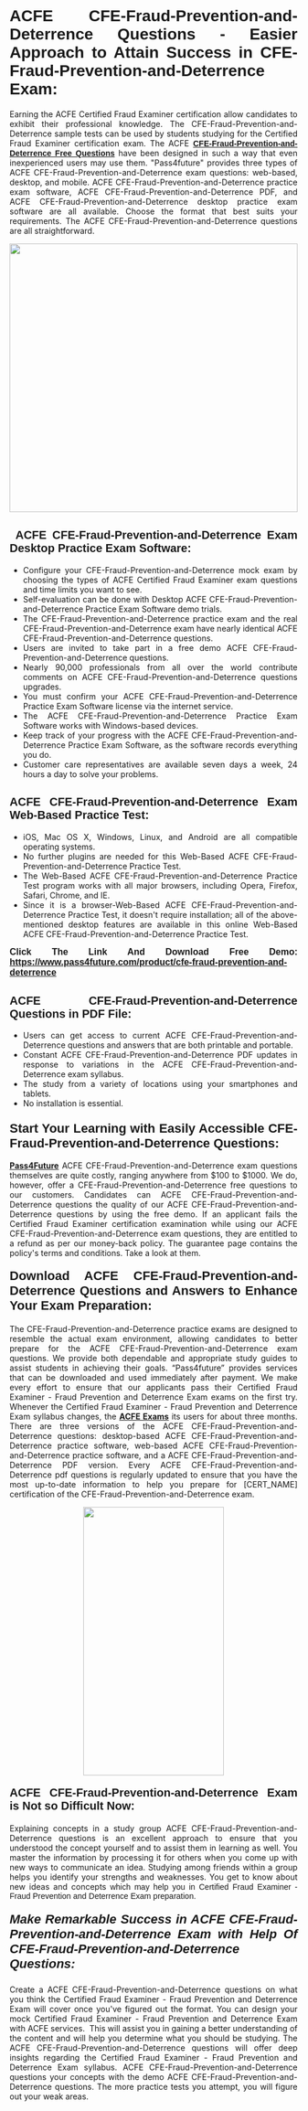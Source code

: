 <h1 style="text-align: justify;"><span style="font-family:Tahoma,Geneva,sans-serif;"><strong>ACFE CFE-Fraud-Prevention-and-Deterrence Questions - Easier Approach to Attain Success in CFE-Fraud-Prevention-and-Deterrence Exam:</strong></span></h1>

<p style="text-align: justify;">Earning the ACFE Certified Fraud Examiner certification allow candidates to exhibit their professional knowledge. The CFE-Fraud-Prevention-and-Deterrence sample tests can be used by students studying for the Certified Fraud Examiner certification exam. The ACFE <a href="https://www.pass4future.com/questions/acfe/cfe-fraud-prevention-and-deterrence"><span style="font-family:Tahoma,Geneva,sans-serif;"><strong>CFE-Fraud-Prevention-and-Deterrence Free Questions</strong></span></a> have been designed in such a way that even inexperienced users may use them. "Pass4future" provides three types of ACFE CFE-Fraud-Prevention-and-Deterrence exam questions: web-based, desktop, and mobile. ACFE CFE-Fraud-Prevention-and-Deterrence practice exam software, ACFE CFE-Fraud-Prevention-and-Deterrence PDF, and ACFE CFE-Fraud-Prevention-and-Deterrence desktop practice exam software are all available. Choose the format that best suits your requirements. The ACFE CFE-Fraud-Prevention-and-Deterrence questions are all straightforward.</p>

<p style="text-align: justify;"><a href="https://www.pass4future.com/product/cfe-fraud-prevention-and-deterrence"><img alt="" src="https://lh3.googleusercontent.com/pw/AM-JKLU5_aushiRQbaoUdVonD_1om6esFnUm_j21jdeI1V3aesz_ETcO2Y8QVj0ZamD1vJ__MzXKNoh3XzzrDTXgudBuMwEatvdphNwcixeZDIncATvFdVanIchOfqVuIJHbWkG03KYMH2pwXnb7WaAnvI3g=w1366-h490-no?authuser=0" style="width: 100%; height: 470px;" /></a></p>

<h2 style="text-align: justify;"><strong><span style="font-family:Tahoma,Geneva,sans-serif;"><span style="font-size:20px;"> ACFE CFE-Fraud-Prevention-and-Deterrence Exam Desktop Practice Exam Software:</span></span></strong></h2>

<ul>
	<li style="text-align: justify;">Configure your CFE-Fraud-Prevention-and-Deterrence mock exam by choosing the types of ACFE Certified Fraud Examiner exam questions and time limits you want to see.</li>
	<li style="text-align: justify;">Self-evaluation can be done with Desktop ACFE CFE-Fraud-Prevention-and-Deterrence Practice Exam Software demo trials.</li>
	<li style="text-align: justify;">The CFE-Fraud-Prevention-and-Deterrence practice exam and the real CFE-Fraud-Prevention-and-Deterrence exam have nearly identical ACFE CFE-Fraud-Prevention-and-Deterrence questions.</li>
	<li style="text-align: justify;">Users are invited to take part in a free demo ACFE CFE-Fraud-Prevention-and-Deterrence questions.</li>
	<li style="text-align: justify;">Nearly 90,000 professionals from all over the world contribute comments on ACFE CFE-Fraud-Prevention-and-Deterrence questions upgrades.</li>
	<li style="text-align: justify;">You must confirm your ACFE CFE-Fraud-Prevention-and-Deterrence Practice Exam Software license via the internet service.</li>
	<li style="text-align: justify;">The ACFE CFE-Fraud-Prevention-and-Deterrence Practice Exam Software works with Windows-based devices.</li>
	<li style="text-align: justify;">Keep track of your progress with the ACFE CFE-Fraud-Prevention-and-Deterrence Practice Exam Software, as the software records everything you do.</li>
	<li style="text-align: justify;">Customer care representatives are available seven days a week, 24 hours a day to solve your problems.</li>
</ul>

<h2 style="text-align: justify;"><span style="font-family:Tahoma,Geneva,sans-serif;"><strong><span style="font-size:20px;">ACFE CFE-Fraud-Prevention-and-Deterrence Exam Web-Based Practice Test:</span></strong></span></h2>

<ul>
	<li style="text-align: justify;">iOS, Mac OS X, Windows, Linux, and Android are all compatible operating systems.</li>
	<li style="text-align: justify;">No further plugins are needed for this Web-Based ACFE CFE-Fraud-Prevention-and-Deterrence Practice Test.</li>
	<li style="text-align: justify;">The Web-Based ACFE CFE-Fraud-Prevention-and-Deterrence Practice Test program works with all major browsers, including Opera, Firefox, Safari, Chrome, and IE.</li>
	<li style="text-align: justify;">Since it is a browser-Web-Based ACFE CFE-Fraud-Prevention-and-Deterrence Practice Test, it doesn't require installation; all of the above-mentioned desktop features are available in this online Web-Based ACFE CFE-Fraud-Prevention-and-Deterrence Practice Test.</li>
</ul>

<p style="text-align: justify;"><span style="font-family:Tahoma,Geneva,sans-serif;"><span style="font-size:16px;"><strong>Click The Link And Download Free Demo:</strong></span></span> <a href="https://www.pass4future.com/product/cfe-fraud-prevention-and-deterrence"><span style="font-family:Tahoma,Geneva,sans-serif;"><span style="font-size:16px;"><strong>https://www.pass4future.com/product/cfe-fraud-prevention-and-deterrence</strong></span></span></a></p>

<h2 style="text-align: justify;"><strong><span style="font-family:Tahoma,Geneva,sans-serif;"><span style="font-size:20px;">ACFE CFE-Fraud-Prevention-and-Deterrence Questions in PDF File:</span></span></strong></h2>

<ul>
	<li style="text-align: justify;">Users can get access to current ACFE CFE-Fraud-Prevention-and-Deterrence questions and answers that are both printable and portable.</li>
	<li style="text-align: justify;">Constant ACFE CFE-Fraud-Prevention-and-Deterrence PDF updates in response to variations in the ACFE CFE-Fraud-Prevention-and-Deterrence exam syllabus.</li>
	<li style="text-align: justify;">The study from a variety of locations using your smartphones and tablets.</li>
	<li style="text-align: justify;">No installation is essential.</li>
</ul>

<h3 style="text-align: justify;"><span style="font-family:Tahoma,Geneva,sans-serif;"><strong><span style="font-size:22px;">Start Your Learning with Easily Accessible CFE-Fraud-Prevention-and-Deterrence Questions:</span></strong></span></h3>

<p style="text-align: justify;"><strong><a href="https://www.pass4future.com/">Pass4Future</a></strong> ACFE CFE-Fraud-Prevention-and-Deterrence exam questions themselves are quite costly, ranging anywhere from $100 to $1000. We do, however, offer a CFE-Fraud-Prevention-and-Deterrence free questions to our customers. Candidates can ACFE CFE-Fraud-Prevention-and-Deterrence questions the quality of our ACFE CFE-Fraud-Prevention-and-Deterrence questions by using the free demo. If an applicant fails the Certified Fraud Examiner certification examination while using our ACFE CFE-Fraud-Prevention-and-Deterrence exam questions, they are entitled to a refund as per our money-back policy. The guarantee page contains the policy's terms and conditions. Take a look at them.</p>

<h4 style="text-align: justify;"><strong><span style="font-family:Tahoma,Geneva,sans-serif;"><span style="font-size:22px;">Download ACFE CFE-Fraud-Prevention-and-Deterrence Questions and Answers to Enhance Your Exam Preparation:</span></span></strong></h4>

<p style="text-align: justify;">The CFE-Fraud-Prevention-and-Deterrence practice exams are designed to resemble the actual exam environment, allowing candidates to better prepare for the ACFE CFE-Fraud-Prevention-and-Deterrence exam questions. We provide both dependable and appropriate study guides to assist students in achieving their goals. “Pass4future” provides services that can be downloaded and used immediately after payment. We make every effort to ensure that our applicants pass their Certified Fraud Examiner - Fraud Prevention and Deterrence Exam exams on the first try. Whenever the Certified Fraud Examiner - Fraud Prevention and Deterrence Exam syllabus changes, the <strong><a href="https://www.pass4future.com/acfe">ACFE Exams</a></strong> its users for about three months. There are three versions of the ACFE CFE-Fraud-Prevention-and-Deterrence questions: desktop-based ACFE CFE-Fraud-Prevention-and-Deterrence practice software, web-based ACFE CFE-Fraud-Prevention-and-Deterrence practice software, and a ACFE CFE-Fraud-Prevention-and-Deterrence PDF version. Every ACFE CFE-Fraud-Prevention-and-Deterrence pdf questions is regularly updated to ensure that you have the most up-to-date information to help you prepare for [CERT_NAME] certification of the CFE-Fraud-Prevention-and-Deterrence exam.</p>

<p style="text-align: center;"><a href="https://www.pass4future.com/product/cfe-fraud-prevention-and-deterrence"><img alt="" src="https://lh3.googleusercontent.com/pw/AM-JKLV3yUm3jiqqIo1xIsj1VJ_UeysYexQY-pRYO0rIFl3vg11QZioN-gzffpw2AfKqFynWuvoXOreWrWS0swpr4xmOSWfwII2jvatteuqrfxiWGFBSHPiZUCoi33jqeymK5dmu-0enyX6tayRCAMHw05jv=s617-no?authuser=0" style="width: 70%; height: 470px;" /></a></p>

<h4 style="text-align: justify;"><strong><span style="font-family:Tahoma,Geneva,sans-serif;"><span style="font-size:20px;">ACFE CFE-Fraud-Prevention-and-Deterrence Exam is Not so Difficult Now:</span></span></strong></h4>

<p style="text-align: justify;">Explaining concepts in a study group ACFE CFE-Fraud-Prevention-and-Deterrence questions is an excellent approach to ensure that you understood the concept yourself and to assist them in learning as well. You master the information by processing it for others when you come up with new ways to communicate an idea. Studying among friends within a group helps you identify your strengths and weaknesses. You get to know about new ideas and concepts <span style="font-family:Tahoma,Geneva,sans-serif;">which may help you in Certified Fraud Examiner - Fraud Prevention and Deterrence Exam preparation.</span></p>

<h5 style="text-align: justify;"><span style="font-family:Tahoma,Geneva,sans-serif;"><span style="font-size:22px;"><strong>Make Remarkable Success in ACFE CFE-Fraud-Prevention-and-Deterrence Exam with Help Of CFE-Fraud-Prevention-and-Deterrence Questions:</strong></span></span></h5>

<p style="text-align: justify;">Create a ACFE CFE-Fraud-Prevention-and-Deterrence questions on what you think the Certified Fraud Examiner - Fraud Prevention and Deterrence Exam will cover once you've figured out the format. You can design your mock Certified Fraud Examiner - Fraud Prevention and Deterrence Exam with ACFE services.  This will assist you in gaining a better understanding of the content and will help you determine what you should be studying. The ACFE CFE-Fraud-Prevention-and-Deterrence questions will offer deep insights regarding the Certified Fraud Examiner - Fraud Prevention and Deterrence Exam syllabus. ACFE CFE-Fraud-Prevention-and-Deterrence questions your concepts with the demo ACFE CFE-Fraud-Prevention-and-Deterrence questions. The more practice tests you attempt, you will figure out your weak areas.</p>
